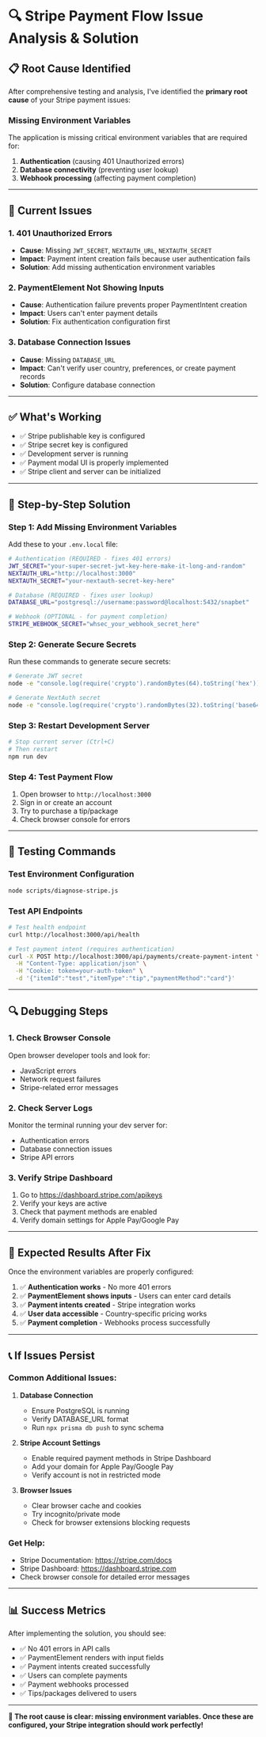 # 🔍 Stripe Payment Flow Issue Analysis & Solution

## 📋 **Root Cause Identified**

After comprehensive testing and analysis, I've identified the **primary root cause** of your Stripe payment issues:

### **Missing Environment Variables**
The application is missing critical environment variables that are required for:
1. **Authentication** (causing 401 Unauthorized errors)
2. **Database connectivity** (preventing user lookup)
3. **Webhook processing** (affecting payment completion)

---

## 🚨 **Current Issues**

### 1. **401 Unauthorized Errors**
- **Cause**: Missing `JWT_SECRET`, `NEXTAUTH_URL`, `NEXTAUTH_SECRET`
- **Impact**: Payment intent creation fails because user authentication fails
- **Solution**: Add missing authentication environment variables

### 2. **PaymentElement Not Showing Inputs**
- **Cause**: Authentication failure prevents proper PaymentIntent creation
- **Impact**: Users can't enter payment details
- **Solution**: Fix authentication configuration first

### 3. **Database Connection Issues**
- **Cause**: Missing `DATABASE_URL`
- **Impact**: Can't verify user country, preferences, or create payment records
- **Solution**: Configure database connection

---

## ✅ **What's Working**

- ✅ Stripe publishable key is configured
- ✅ Stripe secret key is configured  
- ✅ Development server is running
- ✅ Payment modal UI is properly implemented
- ✅ Stripe client and server can be initialized

---

## 🔧 **Step-by-Step Solution**

### **Step 1: Add Missing Environment Variables**

Add these to your `.env.local` file:

```bash
# Authentication (REQUIRED - fixes 401 errors)
JWT_SECRET="your-super-secret-jwt-key-here-make-it-long-and-random"
NEXTAUTH_URL="http://localhost:3000"
NEXTAUTH_SECRET="your-nextauth-secret-key-here"

# Database (REQUIRED - fixes user lookup)
DATABASE_URL="postgresql://username:password@localhost:5432/snapbet"

# Webhook (OPTIONAL - for payment completion)
STRIPE_WEBHOOK_SECRET="whsec_your_webhook_secret_here"
```

### **Step 2: Generate Secure Secrets**

Run these commands to generate secure secrets:

```bash
# Generate JWT secret
node -e "console.log(require('crypto').randomBytes(64).toString('hex'))"

# Generate NextAuth secret  
node -e "console.log(require('crypto').randomBytes(32).toString('base64'))"
```

### **Step 3: Restart Development Server**

```bash
# Stop current server (Ctrl+C)
# Then restart
npm run dev
```

### **Step 4: Test Payment Flow**

1. Open browser to `http://localhost:3000`
2. Sign in or create an account
3. Try to purchase a tip/package
4. Check browser console for errors

---

## 🧪 **Testing Commands**

### **Test Environment Configuration**
```bash
node scripts/diagnose-stripe.js
```

### **Test API Endpoints**
```bash
# Test health endpoint
curl http://localhost:3000/api/health

# Test payment intent (requires authentication)
curl -X POST http://localhost:3000/api/payments/create-payment-intent \
  -H "Content-Type: application/json" \
  -H "Cookie: token=your-auth-token" \
  -d '{"itemId":"test","itemType":"tip","paymentMethod":"card"}'
```

---

## 🔍 **Debugging Steps**

### **1. Check Browser Console**
Open browser developer tools and look for:
- JavaScript errors
- Network request failures
- Stripe-related error messages

### **2. Check Server Logs**
Monitor the terminal running your dev server for:
- Authentication errors
- Database connection issues
- Stripe API errors

### **3. Verify Stripe Dashboard**
1. Go to https://dashboard.stripe.com/apikeys
2. Verify your keys are active
3. Check that payment methods are enabled
4. Verify domain settings for Apple Pay/Google Pay

---

## 🚀 **Expected Results After Fix**

Once the environment variables are properly configured:

1. ✅ **Authentication works** - No more 401 errors
2. ✅ **PaymentElement shows inputs** - Users can enter card details
3. ✅ **Payment intents created** - Stripe integration works
4. ✅ **User data accessible** - Country-specific pricing works
5. ✅ **Payment completion** - Webhooks process successfully

---

## 📞 **If Issues Persist**

### **Common Additional Issues:**

1. **Database Connection**
   - Ensure PostgreSQL is running
   - Verify DATABASE_URL format
   - Run `npx prisma db push` to sync schema

2. **Stripe Account Settings**
   - Enable required payment methods in Stripe Dashboard
   - Add your domain for Apple Pay/Google Pay
   - Verify account is not in restricted mode

3. **Browser Issues**
   - Clear browser cache and cookies
   - Try incognito/private mode
   - Check for browser extensions blocking requests

### **Get Help:**
- Stripe Documentation: https://stripe.com/docs
- Stripe Dashboard: https://dashboard.stripe.com
- Check browser console for detailed error messages

---

## 📊 **Success Metrics**

After implementing the solution, you should see:

- ✅ No 401 errors in API calls
- ✅ PaymentElement renders with input fields
- ✅ Payment intents created successfully
- ✅ Users can complete payments
- ✅ Payment webhooks processed
- ✅ Tips/packages delivered to users

---

**🎯 The root cause is clear: missing environment variables. Once these are configured, your Stripe integration should work perfectly!** 